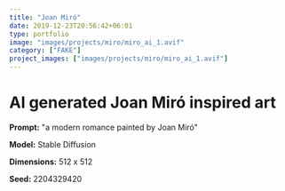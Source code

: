 ```yaml
---
title: "Joan Miró"
date: 2019-12-23T20:56:42+06:01
type: portfolio
image: "images/projects/miro/miro_ai_1.avif"
category: ["FAKE"]
project_images: ["images/projects/miro/miro_ai_1.avif"]
---
```


# AI generated Joan Miró inspired art

**Prompt:** "a modern romance painted by Joan Miró"

**Model:** Stable Diffusion

**Dimensions:** 512 x 512

**Seed:** 2204329420